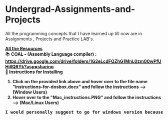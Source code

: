 # Undergrad-Assignments-and-Projects
All the programming concepts that I have learned up till now are in Assignments , Projects and Practice LAB's.

<u><b>All the Resources</b></u> <br>
:books: <b>COAL - (Assembly Language compiler)<b> : https://drive.google.com/drive/folders/1G2eLcdFQZhG1MnL0zm00wPfUHjIlQ6Yk?usp=sharing <br>
:pencil: <b>Instructions for Installing</b> <br>
1. Click on the provided link above and hover over to the file name "instructions-for-dosbox.docx" and follow the instructions --> (Window Users)<br>
2. Hover over to the "Mac_instructions.PNG" and follow the instructions --> (Mac/Linux Users)<br>
<pre>I would personally suggest to go for windows version because I have used it personally and works perfectly fine</pre>
